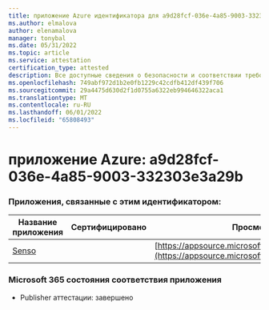 ```yaml
---
title: приложение Azure идентификатора для a9d28fcf-036e-4a85-9003-332303e3a29b
ms.author: elmalova
author: elenamalova
manager: tonybal
ms.date: 05/31/2022
ms.topic: article
ms.service: attestation
certification_type: attested
description: Все доступные сведения о безопасности и соответствии требованиям для a9d28fcf-036e-4a85-9003-332303e3a29b.
ms.openlocfilehash: 749abf972d1b2e0fb1229c42cdfb412df439f706
ms.sourcegitcommit: 29a4475d630d2f1d0755a6322eb994646322aca1
ms.translationtype: MT
ms.contentlocale: ru-RU
ms.lasthandoff: 06/01/2022
ms.locfileid: "65808493"
---
```

# <a name="azure-app-id-a9d28fcf-036e-4a85-9003-332303e3a29b"></a>приложение Azure: a9d28fcf-036e-4a85-9003-332303e3a29b


### <a name="apps-associated-with-this-id"></a>Приложения, связанные с этим идентификатором:
| **Название приложения** | **Сертифицировано** | **Просмотр в AppSource** |
|--------------|---------------|-----------------------|
| [Senso](../forward/WA200002571.md) |  | [https://appsource.microsoft.com/product/office/WA200002571](https://appsource.microsoft.com/product/office/WA200002571) |

### <a name="microsoft-365-app-compliance-status"></a>Microsoft 365 состояния соответствия приложения
- Publisher аттестации: завершено
